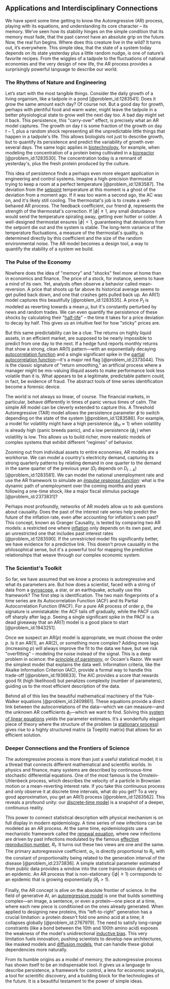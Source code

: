 ## Applications and Interdisciplinary Connections

We have spent some time getting to know the Autoregressive (AR) process, playing with its equations, and understanding its core character – its memory. We’ve seen how its stability hinges on the simple condition that its memory must fade, that the past cannot have an absolute grip on the future. Now, the real fun begins. Where does this creature live in the wild? It turns out, it’s everywhere. This simple idea, that the state of a system today depends on its state yesterday plus a little random nudge, is one of nature’s favorite recipes. From the wiggles of a tadpole to the fluctuations of national economies and the very design of new life, the AR process provides a surprisingly powerful language to describe our world.

### The Rhythms of Nature and Engineering

Let’s start with the most tangible things. Consider the daily growth of a living organism, like a tadpole in a pond [@problem_id:1283541]. Does it grow the same amount each day? Of course not. But a good day for growth, perhaps with plentiful food and warm water, might leave the tadpole in a better physiological state to grow well the next day too. A bad day might set it back. This persistence, this "carry-over" effect, is precisely what an AR model captures. The growth on day $t$ is some fraction of the growth on day $t-1$, plus a random shock representing all the unpredictable little things that happen in a tadpole's life. This allows biologists not just to describe growth, but to quantify its persistence and predict the variability of growth over several days. The same logic applies in [biotechnology](@article_id:140571), for example, when modeling the concentration of a protein being cultivated in a [bioreactor](@article_id:178286) [@problem_id:1283530]. The concentration today is a remnant of yesterday's, plus the fresh protein produced by the culture.

This idea of persistence finds a perhaps even more elegant application in engineering and control systems. Imagine a high-precision thermostat trying to keep a room at a perfect temperature [@problem_id:1283587]. The deviation from the [setpoint](@article_id:153928) temperature at this moment is a ghost of the deviation from a moment ago. If it was too warm a second ago, the AC was on, and it's likely still cooling. The thermostat's job is to create a well-behaved AR process. The feedback coefficient, our friend $\phi$, represents the strength of the thermostat's correction. If $|\phi| \ge 1$, any small disturbance would send the temperature spiraling away, getting ever hotter or colder. A well-designed thermostat ensures $|\phi| < 1$, guaranteeing that deviations from the setpoint die out and the system is stable. The long-term variance of the temperature fluctuations, a measure of the thermostat's quality, is determined directly by this coefficient and the size of the random environmental noise. The AR model becomes a design tool, a way to quantify the stability of a system we build.

### The Pulse of the Economy

Nowhere does the idea of "memory" and "shocks" feel more at home than in economics and finance. The price of a stock, for instance, seems to have a mind of its own. Yet, analysts often observe a behavior called mean-reversion. A price that shoots up far above its historical average seems to get pulled back down, and one that crashes gets pulled back up. An AR(1) model captures this beautifully [@problem_id:1283535]. A price $P_t$ is modeled as reverting towards a mean $\mu$, but it's constantly perturbed by news and random trades. We can even quantify the persistence of these shocks by calculating their "[half-life](@article_id:144349)" – the time it takes for a price deviation to decay by half. This gives us an intuitive feel for how "sticky" prices are.

But this same predictability can be a clue. The returns on highly liquid assets, in an efficient market, are supposed to be nearly impossible to predict from one day to the next. If a hedge fund reports monthly returns that show a strong, clean AR(1) pattern—with an exponentially decaying [autocorrelation function](@article_id:137833) and a single significant spike in the [partial autocorrelation function](@article_id:143209)—it's a major red flag [@problem_id:2373044]. This is the classic signature of "return smoothing," an artificial process where a manager might be mis-valuing illiquid assets to make performance look less volatile than it is. What appears to be a legitimate, predictable pattern could, in fact, be evidence of fraud. The abstract tools of time series identification become a forensic device.

The world is not always so linear, of course. The financial markets, in particular, behave differently in times of panic versus times of calm. The simple AR model can be cleverly extended to capture this. A Threshold Autoregressive (TAR) model allows the persistence parameter $\phi$ to switch depending on the state of the system [@problem_id:1283586]. For example, a model for volatility might have a high persistence ($\phi_H \approx 1$) when volatility is already high (panic breeds panic), and a low persistence ($\phi_L$) when volatility is low. This allows us to build richer, more realistic models of complex systems that exhibit different "regimes" of behavior.

Zooming out from individual assets to entire economies, AR models are a workhorse. We can model a country's electricity demand, capturing its strong quarterly patterns by relating demand in one quarter to the demand in the same quarter of the previous year ($D_t$ depends on $D_{t-4}$) [@problem_id:1283581]. We can model the national unemployment rate and use the AR framework to simulate an *[impulse response function](@article_id:136604)*: what is the dynamic path of unemployment over the coming months and years following a one-time shock, like a major fiscal stimulus package [@problem_id:2373831]?

Perhaps most profoundly, networks of AR models allow us to ask questions about causality. Does the past of the interest rate series help predict the future of the inflation rate, even after accounting for inflation's own past? This concept, known as Granger Causality, is tested by comparing two AR models: a restricted one where [inflation](@article_id:160710) only depends on its own past, and an unrestricted one that includes past interest rates [@problem_id:1283590]. If the unrestricted model fits significantly better, we have evidence for a predictive link. This doesn't prove causality in the philosophical sense, but it's a powerful tool for mapping the predictive relationships that weave through our complex economic system.

### The Scientist's Toolkit

So far, we have assumed that we *know* a process is autoregressive and what its parameters are. But how does a scientist, faced with a string of data from a [gyroscope](@article_id:172456), a star, or an earthquake, actually use this framework? The first step is identification. The two main fingerprints of a time series are its Autocorrelation Function (ACF) and its Partial Autocorrelation Function (PACF). For a pure AR process of order $p$, the signature is unmistakable: the ACF tails off gradually, while the PACF cuts off sharply after lag $p$. Seeing a single significant spike in the PACF is a dead giveaway that an AR(1) model is a good place to start [@problem_id:1943251].

Once we suspect an AR($p$) model is appropriate, we must choose the order $p$. Is it an AR(1), an AR(2), or something more complex? Adding more lags (increasing $p$) will always improve the fit to the data we have, but we risk "overfitting" – modeling the noise instead of the signal. This is a deep problem in science: the [principle of parsimony](@article_id:142359), or Occam's Razor. We want the simplest model that explains the data well. Information criteria, like the Akaike Information Criterion (AIC), provide a formal way to handle this trade-off [@problem_id:1936633]. The AIC provides a score that rewards good fit (high likelihood) but penalizes complexity (number of parameters), guiding us to the most efficient description of the data.

Behind all of this lies the beautiful mathematical machinery of the Yule-Walker equations [@problem_id:2409861]. These equations provide a direct link between the autocorrelations of the data—which we can measure—and the unknown AR coefficients $\phi_i$—which we want to find. Solving this [system of linear equations](@article_id:139922) yields the parameter estimates. It’s a wonderfully elegant piece of theory where the structure of the problem (a [stationary process](@article_id:147098)) gives rise to a highly structured matrix (a Toeplitz matrix) that allows for an efficient solution.

### Deeper Connections and the Frontiers of Science

The autoregressive process is more than just a useful statistical model; it is a thread that connects different mathematical and scientific worlds. In physics and finance, many systems are described by continuous-time stochastic differential equations. One of the most famous is the Ornstein-Uhlenbeck process, which describes the velocity of a particle in Brownian motion or a mean-reverting interest rate. If you take this continuous process and only observe it at discrete time intervals, what do you get? To a very good approximation, you get an AR(1) process [@problem_id:1283562]. This reveals a profound unity: our [discrete-time model](@article_id:180055) is a snapshot of a deeper, continuous reality.

This power to connect statistical description with physical mechanism is on full display in modern epidemiology. A time series of new infections can be modeled as an AR process. At the same time, epidemiologists use a mechanistic framework called the [renewal equation](@article_id:264308), where new infections are driven by past infections modulated by the famous [effective reproduction number](@article_id:164406), $R_t$. It turns out these two views are one and the same. The primary autoregressive coefficient, $a_1$, is directly proportional to $R_t$, with the constant of proportionality being related to the generation interval of the disease [@problem_id:2373836]. A simple statistical parameter estimated from public data provides a window into the core transmission dynamics of an epidemic. An AR process that is non-stationary ($|\phi| \ge 1$) corresponds to an epidemic that is growing exponentially ($R_t > 1$).

Finally, the AR concept is alive on the absolute frontier of science. In the field of generative AI, an [autoregressive model](@article_id:269987) is one that builds something complex—an image, a sentence, or even a protein—one piece at a time, where each new piece is conditioned on the ones already generated. When applied to designing new proteins, this "left-to-right" generation has a crucial limitation: a protein doesn't fold one amino acid at a time; it collapses globally [@problem_id:2767979]. The need to satisfy long-range constraints (like a bond between the 10th and 100th amino acid) exposes the weakness of the model's unidirectional [inductive bias](@article_id:136925). This very limitation fuels innovation, pushing scientists to develop new architectures, like masked models and [diffusion models](@article_id:141691), that can handle these global dependencies more naturally.

From its humble origins as a model of memory, the autoregressive process has shown itself to be an indispensable tool. It gives us a language to describe persistence, a framework for control, a lens for economic analysis, a tool for scientific discovery, and a building block for the technologies of the future. It is a beautiful testament to the power of simple ideas.